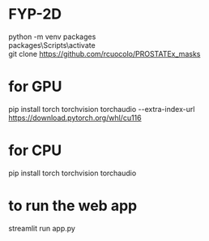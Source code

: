 # FYP-2D

python -m venv packages <br />
packages\Scripts\activate <br />
git clone https://github.com/rcuocolo/PROSTATEx_masks <br />

# for GPU
pip install torch torchvision torchaudio --extra-index-url https://download.pytorch.org/whl/cu116

# for CPU
pip install torch torchvision torchaudio

# to run the web app
streamlit run app.py